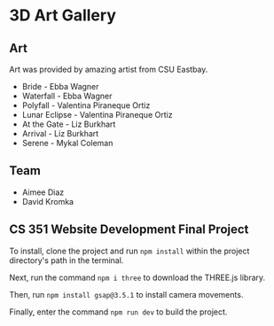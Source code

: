 # 3D Art Gallery
## Art
Art was provided by amazing artist from CSU Eastbay.
* Bride - Ebba Wagner
* Waterfall - Ebba Wagner
* Polyfall - Valentina Piraneque Ortiz
* Lunar Eclipse - Valentina Piraneque Ortiz
* At the Gate - Liz Burkhart
* Arrival - Liz Burkhart
* Serene - Mykal Coleman
## Team
* Aimee Diaz
* David Kromka

## CS 351 Website Development Final Project

To install, clone the project and run ```npm install``` within the project directory's path in the terminal.

Next, run the command ```npm i three``` to download the THREE.js library.

Then, run ```npm install gsap@3.5.1``` to install camera movements.

Finally, enter the command ```npm run dev``` to build the project.
